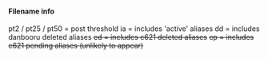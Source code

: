 #### Filename info
pt2 / pt25 / pt50 = post threshold
ia = includes 'active' aliases 
dd = includes danbooru deleted aliases
~~ed = includes e621 deleted aliases~~
~~ep = includes e621 pending aliases (unlikely to appear)~~